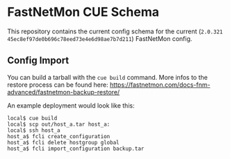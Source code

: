 # FastNetMon CUE Schema

This repository contains the current config schema for the current (`2.0.321 45ec8ef97de0b696c78eed73e4e6d98ae7b7d211`) FastNetMon config.

## Config Import
You can build a tarball with the `cue build` command. More infos to the restore process can be found here: https://fastnetmon.com/docs-fnm-advanced/fastnetmon-backup-restore/

An example deployment would look like this:
```
local$ cue build
local$ scp out/host_a.tar host_a:
local$ ssh host_a
host_a$ fcli create_configuration
host_a$ fcli delete hostgroup global
host_a$ fcli import_configuration backup.tar
```